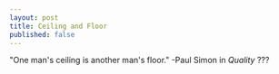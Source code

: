 ```yaml
---
layout: post
title: Ceiling and Floor
published: false
---
```



"One man's ceiling is another man's floor."
-Paul Simon in *Quality* ???
